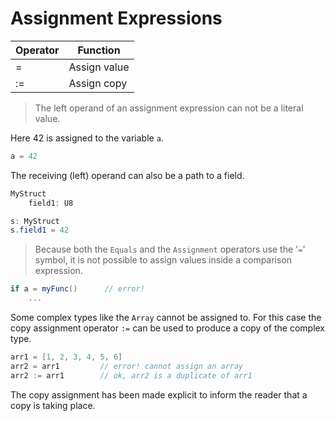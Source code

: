 # Assignment Expressions

| Operator | Function
|-------|------
| = | Assign value
| := | Assign copy

> The left operand of an assignment expression can not be a literal value.

Here 42 is assigned to the variable `a`.
```C#
a = 42
```

The receiving (left) operand can also be a path to a field.

```C#
MyStruct
    field1: U8

s: MyStruct
s.field1 = 42
```

> Because both the `Equals` and the `Assignment` operators use the '`=`' symbol, it is not possible to assign values inside a comparison expression.

```C#
if a = myFunc()      // error!
    ...
```

Some complex types like the `Array` cannot be assigned to. For this case the copy assignment operator `:=` can be used to produce a copy of the complex type.

```C#
arr1 = [1, 2, 3, 4, 5, 6]
arr2 = arr1         // error! cannot assign an array
arr2 := arr1        // ok, arr2 is a duplicate of arr1
```

The copy assignment has been made explicit to inform the reader that a copy is taking place.
